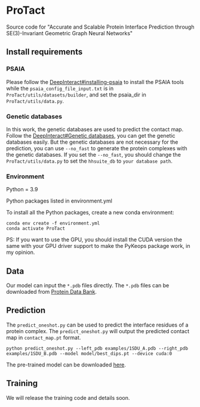 # ProTact

Source code for "Accurate and Scalable Protein Interface Prediction through SE(3)-Invariant Geometric Graph Neural Networks"

## Install requirements

### PSAIA

Please follow the [DeepInteract#installing-psaia](https://github.com/BioinfoMachineLearning/DeepInteract#installing-psaia) to install the PSAIA tools while the ```psaia_config_file_input.txt``` is in ```ProTact/utils/datasets/builder```, and set the psaia_dir in ```ProTact/utils/data.py```.

### Genetic databases

In this work, the genetic databases are used to predict the contact map.
Follow the [DeepInteract#Genetic databases](https://github.com/BioinfoMachineLearning/DeepInteract#genetic-databases),
you can get the genetic databases easily.
But the genetic databases are not necessary for the prediction, you can use ```--no_fast``` to generate the protein complexes with the genetic databases.
If you set the ```--no_fast```, you should change the ```ProTact/utils/data.py``` to set the ```hhsuite_db``` to ```your database path```.

### Environment

Python = 3.9

Python packages listed in environment.yml

To install all the Python packages, create a new conda environment:

```
conda env create -f environment.yml
conda activate ProTact
```
PS: If you want to use the GPU, you should install the CUDA version the same with your GPU driver support to make the PyKeops package work, in my opinion.

## Data

Our model can input the ```*.pdb``` files directly. The ```*.pdb``` files can be downloaded from [Protein Data Bank](https://www.rcsb.org/).

## Prediction

The ```predict_oneshot.py``` can be used to predict the interface residues of a protein complex. The ```predict_oneshot.py``` will output the predicted contact map in ```contact_map.pt``` format.

```
python predict_oneshot.py --left_pdb examples/1SDU_A.pdb --right_pdb examples/1SDU_B.pdb --model model/best_dips.pt --device cuda:0
```

The pre-trained model can be downloaded [here](https://drive.google.com/drive/folders/1VGF8jsCN4-MXpZ52V6u7SzbJBl0VB4sF?usp=share_link).

## Training

We will release the training code and details soon.
